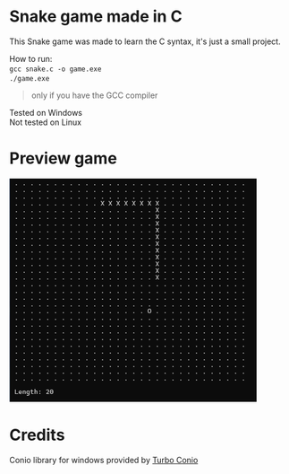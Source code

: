 # Snake game made in C

This Snake game was made to learn the C syntax, it's just a small project.

How to run:<br/>
`gcc snake.c -o game.exe`<br/>
`./game.exe`

> only if you have the GCC compiler

Tested on Windows<br/>
Not tested on Linux

# Preview game
![Screenshot preview game](/preview_game.png)

# Credits
Conio library for windows provided by [Turbo Conio](https://github.com/thradams/conio)
